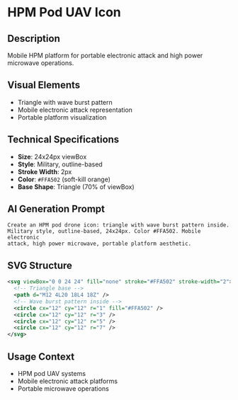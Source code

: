 # HPM Pod UAV Icon

## Description

Mobile HPM platform for portable electronic attack and high power microwave
operations.

## Visual Elements

- Triangle with wave burst pattern
- Mobile electronic attack representation
- Portable platform visualization

## Technical Specifications

- **Size**: 24x24px viewBox
- **Style**: Military, outline-based
- **Stroke Width**: 2px
- **Color**: `#FFA502` (soft-kill orange)
- **Base Shape**: Triangle (70% of viewBox)

## AI Generation Prompt

```text
Create an HPM pod drone icon: triangle with wave burst pattern inside.
Military style, outline-based, 24x24px. Color #FFA502. Mobile electronic
attack, high power microwave, portable platform aesthetic.
```

## SVG Structure

```svg
<svg viewBox="0 0 24 24" fill="none" stroke="#FFA502" stroke-width="2">
  <!-- Triangle base -->
  <path d="M12 4L20 18L4 18Z" />
  <!-- Wave burst pattern inside -->
  <circle cx="12" cy="12" r="1" fill="#FFA502" />
  <circle cx="12" cy="12" r="3" />
  <circle cx="12" cy="12" r="5" />
  <circle cx="12" cy="12" r="7" />
</svg>
```

## Usage Context

- HPM pod UAV systems
- Mobile electronic attack platforms
- Portable microwave operations
